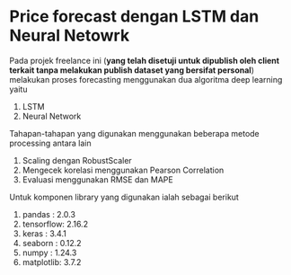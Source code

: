 # Price forecast dengan LSTM dan Neural Netowrk

Pada projek freelance ini (**yang telah disetuji untuk dipublish oleh client terkait tanpa melakukan publish dataset yang bersifat personal**) melakukan proses forecasting menggunakan dua algoritma deep learning yaitu
1. LSTM
2. Neural Network

Tahapan-tahapan yang digunakan menggunakan beberapa metode processing antara lain
1. Scaling dengan RobustScaler
2. Mengecek korelasi menggunakan Pearson Correlation
3. Evaluasi menggunakan RMSE dan MAPE

Untuk komponen library yang digunakan ialah sebagai berikut
1. pandas    : 2.0.3
2. tensorflow: 2.16.2
3. keras     : 3.4.1
4. seaborn   : 0.12.2
5. numpy     : 1.24.3
6. matplotlib: 3.7.2
